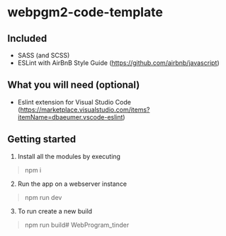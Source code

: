 # webpgm2-code-template

## Included
* SASS (and SCSS)
* ESLint with AirBnB Style Guide (https://github.com/airbnb/javascript)

## What you will need (optional)

* Eslint extension for Visual Studio Code (https://marketplace.visualstudio.com/items?itemName=dbaeumer.vscode-eslint)

## Getting started
1. Install all the modules by executing
>  npm i

2. Run the app on a webserver instance
> npm run dev

3. To run create a new build
> npm run build# WebProgram_tinder
